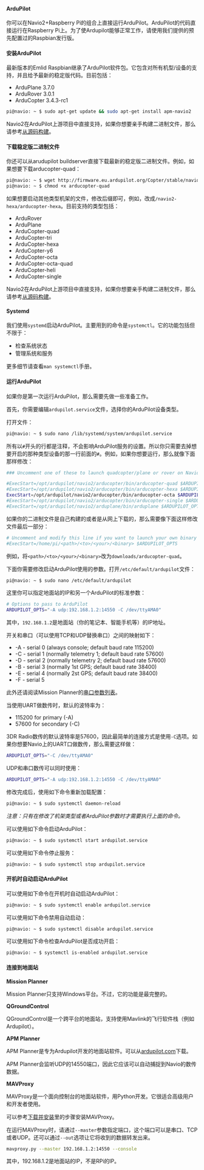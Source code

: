 #### ArduPilot

你可以在Navio2+Raspberry Pi的组合上直接运行ArduPilot。ArduPilot的代码直接运行在Raspberry Pi上。为了使Ardupilot能够正常工作，请使用我们提供的预先配置过的Raspbian发行版。

#### 安装ArduPilot

最新版本的Emlid Raspbian继承了ArduPilot软件包。它包含对所有机型/设备的支持，并且给予最新的稳定版代码。目前包括：

* ArduPlane 3.7.0
* ArduRover 3.0.1
* ArduCopter 3.4.3-rc1

```bash
pi@navio: ~ $ sudo apt-get update && sudo apt-get install apm-navio2
```

Navio2在ArduPilot上游项目中直接支持，如果你想要亲手构建二进制文件，那么请参考[从源码构建](building-from-sources.md)。

#### 下载稳定版二进制文件

你还可以从arudupilot buildserver直接下载最新的稳定版二进制文件。例如，如果想要下载arducopter-quad：

```bash
pi@navio: ~ $ wget http://firmware.eu.ardupilot.org/Copter/stable/navio2-quad/arducopter-quad
pi@navio: ~ $ chmod +x arducopter-quad
```

如果想要启动其他类型机架的文件，修改后缀即可，例如，改成`/navio2-hexa/arducopter-hexa`。目前支持的类型包括：

* ArduRover
* ArduPlane
* ArduCopter-quad
* ArduCopter-tri
* ArduCopter-hexa
* ArduCopter-y6
* ArduCopter-octa
* ArduCopter-octa-quad
* ArduCopter-heli
* ArduCopter-single

Navio2在ArduPilot上游项目中直接支持，如果你想要亲手构建二进制文件，那么请参考[从源码构建](building-from-sources.md)。

#### Systemd

我们使用`systemd`启动ArduPilot。主要用到的命令是`systemctl`。它的功能包括但不限于：
- 检查系统状态
- 管理系统和服务

更多细节请查看`man systemctl`手册。

#### 运行ArduPilot

如果你是第一次运行ArduPilot，那么需要先做一些准备工作。

首先，你需要编辑`ardupilot.service`文件，选择你的ArduPilot设备类型。

打开文件：

```bash
pi@navio: ~ $ sudo nano /lib/systemd/system/ardupilot.service
```

所有以`#`开头的行都是注释，不会影响ArduPilot服务的设置。所以你只需要去掉想要开启的那种类型设备的那一行前面的`#`。例如，如果你想要运行，那么就像下面那样修改：

```bash
### Uncomment one of these to launch quadcopter/plane or rover on Navio 2 #####

#ExecStart=/opt/ardupilot/navio2/arducopter/bin/arducopter-quad $ARDUPILOT_OPTS
#ExecStart=/opt/ardupilot/navio2/arducopter/bin/arducopter-hexa $ARDUPILOT_OPTS
ExecStart=/opt/ardupilot/navio2/arducopter/bin/arducopter-octa $ARDUPILOT_OPTS
#ExecStart=/opt/ardupilot/navio2/arducopter/bin/arducopter-single $ARDUPILOT_OPTS
#ExecStart=/opt/ardupilot/navio2/arduplane/bin/arduplane $ARDUPILOT_OPTS
```

如果你的二进制文件是自己构建的或者是从网上下载的，那么需要像下面这样修改文件最后一部分：

```bash
# Uncomment and modify this line if you want to launch your own binary
#ExecStart=/home/pi/<path>/<to>/<your>/<binary> $ARDUPILOT_OPTS
```

例如，将`<path>/<to>/<your>/<binary>`改为`downloads/arducopter-quad`。


下面你需要修改启动ArduPilot使用的参数。打开`/etc/default/ardupilot`文件：

```bash
pi@navio: ~ $ sudo nano /etc/default/ardupilot
```

这里你可以指定地面站的IP和另一个ArduPilot的标准参数：

```bash
# Options to pass to ArduPilot
ARDUPILOT_OPTS="-A udp:192.168.1.2:14550 -C /dev/ttyAMA0"
```

其中，`192.168.1.2`是地面站（你的笔记本、智能手机等）的IP地址。

开关和串口（可以使用TCP和UDP替换串口）之间的映射如下：

* -A - serial 0 (always console; default baud rate 115200)  
* -C - serial 1 (normally telemetry 1; default baud rate 57600)  
* -D - serial 2 (normally telemetry 2; default baud rate 57600)  
* -B - serial 3 (normally 1st GPS; default baud rate 38400)  
* -E - serial 4 (normally 2st GPS; default baud rate 38400)  
* -F - serial 5  

此外还请阅读Mission Planner的[串口参数列表](http://ardupilot.org/copter/docs/parameters.html?highlight=serial#serial-parameters)。

当使用UART做数传时，默认的波特率为：

* 115200 for primary (-A)  
* 57600 for secondary (-C)  

3DR Radio数传的默认波特率是57600，因此最简单的连接方式是使用`-C`选项。如果你想要Navio上的UART口做数传，那么需要这样做：

```bash
ARDUPILOT_OPTS="-C /dev/ttyAMA0"
```

UDP和串口数传可以同时使用：

```bash
ARDUPILOT_OPTS="-A udp:192.168.1.2:14550 -C /dev/ttyAMA0"
```


修改完成后，使用如下命令重新加载配置：

```bash
pi@navio: ~ $ sudo systemctl daemon-reload
```

*注意：只有在修改了机架类型或者ArduPilot参数时才需要执行上面的命令。*

可以使用如下命令启动ArduPilot：

```bash
pi@navio: ~ $ sudo systemctl start ardupilot.service
```

可以使用如下命令停止服务：

```bash
pi@navio: ~ $ sudo systemctl stop ardupilot.service
```

#### 开机时自动启动ArduPilot

可以使用如下命令在开机时自动启动ArduPilot：

```bash
pi@navio: ~ $ sudo systemctl enable ardupilot.service
```

可以使用如下命令禁用自动启动：

```bash
pi@navio: ~ $ sudo systemctl disable ardupilot.service
```

可以使用如下命令检查ArduPilot是否成功开启：

```bash
pi@navio: ~ $ systemctl is-enabled ardupilot.service
```


#### 连接到地面站

**Mission Planner**

Mission Planner只支持Windows平台。不过，它的功能是最完整的。

**QGroundControl**

QGroundControl是一个跨平台的地面站，支持使用Mavlink的飞行软件栈（例如Ardupilot）。

**APM Planner**

APM Planner是专为Ardupilot开发的地面站软件。可以从[ardupilot.com](http://ardupilot.com/downloads/?category=35)下载。

APM Planner会监听UDP的14550端口，因此它应该可以自动捕捉到Navio的数传数据。

**MAVProxy**

MAVProxy是一个面向控制台的地面站软件，用Python开发。它很适合高级用户和开发者使用。

可以参考[下载并安装](http://ardupilot.github.io/MAVProxy/html/getting_started/download_and_installation.html)里的步骤安装MAVProxy。

在运行MAVProxy时，请通过`--master`参数指定端口，这个端口可以是串口、TCP或者UDP。还可以通过`--out`选项让它将收到的数据转发出来。

```bash
mavproxy.py --master 192.168.1.2:14550 --console
```

其中，192.168.1.2是地面站的IP，不是RPi的IP。
